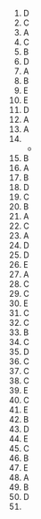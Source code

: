 1.  D
2.  C
3.  A
4.  C
5.  B
6.  D
7.  A
8.  B
9.  E
10. E
11. D
12. A
13. A
14. -
15. B
16. A
17. B
18. D
19. C
20. B
21. A
22. C
23. A
24. D
25. D
26. E
27. A
28. C
29. C
30. E
31. C
32. C
33. B
34. C
35. D
36. C
37. C
38. C
39. E
40. C
41. E
42. B
43. D
44. E
45. C
46. B
47. E
48. A
49. B
50. D
51. 
